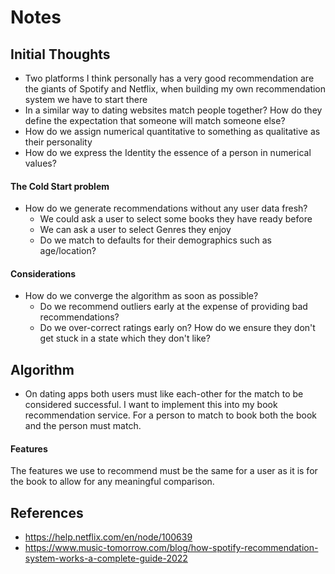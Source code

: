 # Notes 

## Initial Thoughts

- Two platforms I think personally has a very good recommendation are the 
  giants of Spotify and Netflix, when building my own recommendation system 
  we have to start there
- In a similar way to dating websites match people together? How do 
  they define the expectation that someone will match someone else?
- How do we assign numerical quantitative to something as qualitative as 
  their personality
- How do we express the Identity the essence of a person in numerical values?

#### The Cold Start problem
- How do we generate recommendations without any user data fresh?
  - We could ask a user to select some books they have ready before
  - We can ask a user to select Genres they enjoy
  - Do we match to defaults for their demographics such as age/location?

#### Considerations
- How do we converge the algorithm as soon as possible?
  - Do we recommend outliers early at the expense of providing bad 
    recommendations?
  - Do we over-correct ratings early on? How do we ensure they don't get 
    stuck in a state which they don't like?
  
## Algorithm

- On dating apps both users must like each-other for the match to be 
  considered successful. I want to implement this into my book 
  recommendation service. For a person to match to book both the book and 
  the person must match. 

#### Features

The features we use to recommend must be the same for a user as it is for 
the book to allow for any meaningful comparison.
 

## References 
- https://help.netflix.com/en/node/100639
- https://www.music-tomorrow.com/blog/how-spotify-recommendation-system-works-a-complete-guide-2022